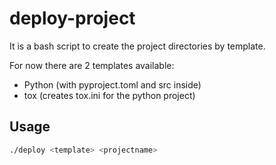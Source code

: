 # deploy-project

It is a bash script to create the project directories by template.

For now there are 2 templates available:
- Python (with pyproject.toml and src inside)
- tox (creates tox.ini for the python project)

## Usage

```bash
./deploy <template> <projectname> 
```
